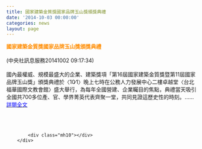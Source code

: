 ```yaml
---
title: 國家建築金質獎國家品牌玉山獎頒獎典禮
date: '2014-10-03 00:00:00'
categories: news
layout: page
---
```


<div class="text">
			<div>
	<div>
		<span style="color:#ff8c00;"><span style="font-size:14px;"><strong>國家建築金質獎國家品牌玉山獎頒獎典禮</strong></span></span></div>
	<div>
		&nbsp;</div>
	<div>
		(中央社訊息服務20141002 09:17:34)</div>
	<div>
		&nbsp;</div>
	<div>
		國內最權威、規模最盛大的企業、建築獎項「第16屆國家建築金質獎暨第11屆國家品牌玉山獎」頒獎典禮於〈10∕1〉晚上七時在公務人力發展中心二樓卓越堂〈台北福華國際文教會館〉盛大舉行，為每年全國營建、企業矚目的焦點，典禮當天吸引全國共700多位產、官、學界菁英代表齊聚一堂，共同見證這歷史性的時刻。......<a href="http://www.cna.com.tw/postwrite/Detail/157217.aspx#.VC44sCmSyKr"><span style="color:#0000ff;">詳閱全文</span></a></div>
	<div>
		&nbsp;</div>
	<div>
		&nbsp;</div>
</div>
<div>
	&nbsp;</div>

			<div class="mh10"></div>
		</div>
